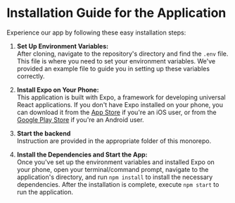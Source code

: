 # Installation Guide for the Application

Experience our app by following these easy installation steps:

1. **Set Up Environment Variables:**  
   After cloning, navigate to the repository's directory and find the `.env` file. This file is where you need to set your environment variables. We've provided an example file to guide you in setting up these variables correctly.

2. **Install Expo on Your Phone:**  
   This application is built with Expo, a framework for developing universal React applications. If you don't have Expo installed on your phone, you can download it from the [App Store](https://apps.apple.com/app/apple-store/id982107779) if you're an iOS user, or from the [Google Play Store](https://play.google.com/store/apps/details?id=host.exp.exponent&referrer=www) if you're an Android user.

3. **Start the backend**  
   Instruction are provided in the appropriate folder of this monorepo.

4. **Install the Dependencies and Start the App:**  
   Once you've set up the environment variables and installed Expo on your phone, open your terminal/command prompt, navigate to the application's directory, and run `npm install` to install the necessary dependencies. After the installation is complete, execute `npm start` to run the application.